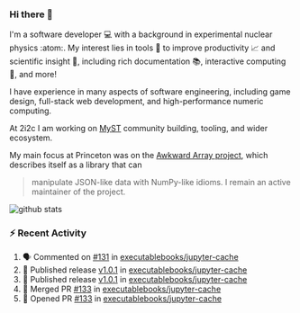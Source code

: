 ### Hi there 👋 

I'm a software developer 💻 with a background in experimental nuclear physics :atom:. My interest lies in tools :wrench: to improve productivity :chart_with_upwards_trend: and scientific insight :telescope:, including rich documentation 📚, interactive computing 🧮, and more! 

I have experience in many aspects of software engineering, including game design, full-stack web development, and high-performance numeric computing. 

At 2i2c I am working on [MyST](https://github.com/jupyter-book/mystmd) community building, tooling, and wider ecosystem. 

My main focus at Princeton was on the [Awkward Array project](awkward-array.org/), which describes itself as a library that can 
> manipulate JSON-like data with NumPy-like idioms. I remain an active maintainer of the project. 

![github stats](https://github-readme-stats.vercel.app/api?username=agoose77&show_icons=true&hide_rank=true&hide_title=true&bg_color=30,e76445,904e95&text_color=efe3ec&icon_color=efe3ec)
<!--
**agoose77/agoose77** is a ✨ _special_ ✨ repository because its `README.md` (this file) appears on your GitHub profile.

Here are some ideas to get you started:

- 🔭 I’m currently working on ...
- 🌱 I’m currently learning ...
- 👯 I’m looking to collaborate on ...
- 🤔 I’m looking for help with ...
- 💬 Ask me about ...
- 📫 How to reach me: ...
- 😄 Pronouns: ...
- ⚡ Fun fact: ...
-->

### :zap: Recent Activity

<!--START_SECTION:activity-->
1. 🗣 Commented on [#131](https://github.com/executablebooks/jupyter-cache/pull/131#issuecomment-2479308956) in [executablebooks/jupyter-cache](https://github.com/executablebooks/jupyter-cache)
2. 🚀 Published release [v1.0.1](https://github.com/executablebooks/jupyter-cache/releases/tag/v1.0.1) in [executablebooks/jupyter-cache](https://github.com/executablebooks/jupyter-cache)
3. 🚀 Published release [v1.0.1](https://github.com/executablebooks/jupyter-cache/releases/tag/v1.0.1) in [executablebooks/jupyter-cache](https://github.com/executablebooks/jupyter-cache)
4. 🎉 Merged PR [#133](https://github.com/executablebooks/jupyter-cache/pull/133) in [executablebooks/jupyter-cache](https://github.com/executablebooks/jupyter-cache)
5. 💪 Opened PR [#133](https://github.com/executablebooks/jupyter-cache/pull/133) in [executablebooks/jupyter-cache](https://github.com/executablebooks/jupyter-cache)
<!--END_SECTION:activity-->
